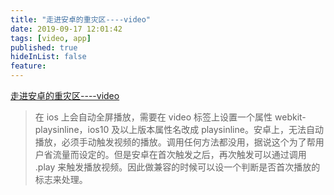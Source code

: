 ```yaml
---
title: "走进安卓的重灾区----video"
date: 2019-09-17 12:01:42
tags: [video, app]
published: true
hideInList: false
feature:
---
```


[走进安卓的重灾区----video](<[走进安卓的重灾区----video](https://juejin.im/post/5d8046345188253849631aa6)>)

> 在 ios 上会自动全屏播放，需要在 video 标签上设置一个属性 webkit-playsinline，ios10 及以上版本属性名改成 playsinline。安卓上，无法自动播放，必须手动触发视频的播放。调用任何方法都没用，据说这个为了帮用户省流量而设定的。但是安卓在首次触发之后，再次触发可以通过调用 .play 来触发播放视频。因此做兼容的时候可以设一个判断是否首次播放的标志来处理。
